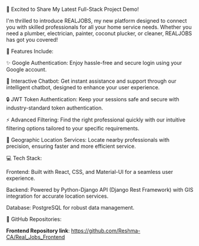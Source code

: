 
🚀 Excited to Share My Latest Full-Stack Project Demo! 

I'm thrilled to introduce REALJOBS, my new platform designed to connect you with skilled professionals for all your home service needs. Whether you need a plumber, electrician, painter, coconut plucker, or cleaner, REALJOBS has got you covered!

🔧 Features Include:

✨ Google Authentication: Enjoy hassle-free and secure login using your Google account.

💬 Interactive Chatbot: Get instant assistance and support through our intelligent chatbot, designed to enhance your user experience.

🔒 JWT Token Authentication: Keep your sessions safe and secure with industry-standard token authentication.

⚡ Advanced Filtering: Find the right professional quickly with our intuitive filtering options tailored to your specific requirements.

📍 Geographic Location Services: Locate nearby professionals with precision, ensuring faster and more efficient service.

💻 Tech Stack:

Frontend: Built with React, CSS, and Material-UI for a seamless user experience.

Backend: Powered by Python-Django API (Django Rest Framework) with GIS integration for accurate location services.

Database: PostgreSQL for robust data management.

📂 GitHub Repositories:

**Frontend Repository link**: https://github.com/Reshma-CA/Real_Jobs_Frontend
